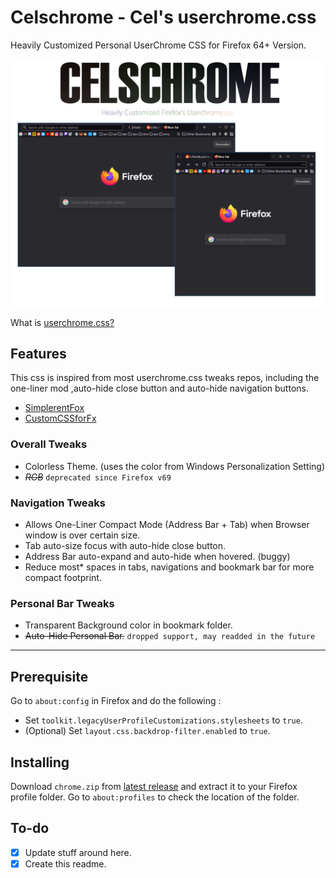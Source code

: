# Celschrome - Cel's userchrome.css  

Heavily Customized Personal UserChrome CSS for Firefox 64+ Version.

![Main](assets/showcase/showcase-mix-3.png)

What is [userchrome.css?](https://www.userchrome.org/)

## Features

This css is inspired from most userchrome.css tweaks repos, including the one-liner mod ,auto-hide close button and auto-hide navigation buttons.

- [SimplerentFox](https://github.com/migueravila/SimplerentFox)  
- [CustomCSSforFx](https://github.com/Aris-t2/CustomCSSforFx)  

### Overall Tweaks

- Colorless Theme. (uses the color from Windows Personalization Setting)
- ~~*RGB*~~ `deprecated since Firefox v69`

### Navigation Tweaks  

- Allows One-Liner Compact Mode (Address Bar + Tab) when Browser window is over certain size.
- Tab auto-size focus with auto-hide close button.
- Address Bar auto-expand and auto-hide when hovered. (buggy)  
- Reduce most* spaces in tabs, navigations and bookmark bar for more compact footprint.  

### Personal Bar Tweaks  

- Transparent Background color in bookmark folder.  
- ~~Auto-Hide Personal Bar.~~ `dropped support, may readded in the future`

---

## Prerequisite  

Go to `about:config` in Firefox and do the following :  

- Set `toolkit.legacyUserProfileCustomizations.stylesheets` to `true`.  
- (Optional) Set `layout.css.backdrop-filter.enabled` to `true`.  

## Installing  

Download `chrome.zip` from [latest release](https://github.com/koushiroue/celschrome/releases/latest) and extract it to your Firefox profile folder.
Go to `about:profiles` to check the location of the folder.

## To-do  

- [x] Update stuff around here.  
- [x] Create this readme.

